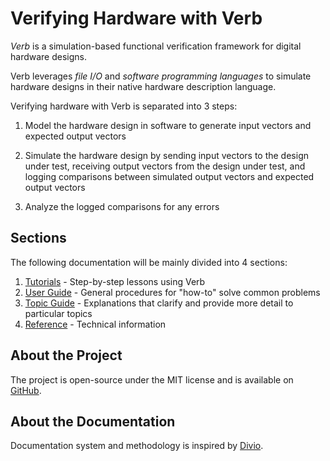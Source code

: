 # Verifying Hardware with Verb

_Verb_ is a simulation-based functional verification framework for digital hardware designs. 

Verb leverages _file I/O_ and _software programming languages_ to simulate hardware designs in their native hardware description language.

Verifying hardware with Verb is separated into 3 steps: 

1. Model the hardware design in software to generate input vectors and expected output vectors

2. Simulate the hardware design by sending input vectors to the design under test, receiving output vectors from the design under test, and logging comparisons between simulated output vectors and expected output vectors

3. Analyze the logged comparisons for any errors

## Sections
The following documentation will be mainly divided into 4 sections:
1. [Tutorials](./tutorials/tutorials.md) - Step-by-step lessons using Verb
2. [User Guide](./user/user.md) - General procedures for "how-to" solve common problems
3. [Topic Guide](./topic/topic.md) - Explanations that clarify and provide more detail to particular topics
4. [Reference](./reference/reference.md) - Technical information

## About the Project
The project is open-source under the MIT license and is available on [GitHub](https://github.com/cdotrus/verb).

## About the Documentation
Documentation system and methodology is inspired by [Divio](https://documentation.divio.com).
